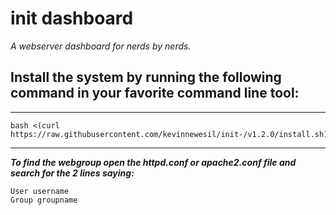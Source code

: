 init dashboard
=========

*A webserver dashboard for nerds by nerds.*

Install the system by running the following command in your favorite command line tool:
--------
***
```Shell
bash <(curl https://raw.githubusercontent.com/kevinnewesil/init-/v1.2.0/install.sh)
```

***

***To find the webgroup open the httpd.conf or apache2.conf file and search for the 2 lines saying:***

```ApacheConf
User username  
Group groupname
```

